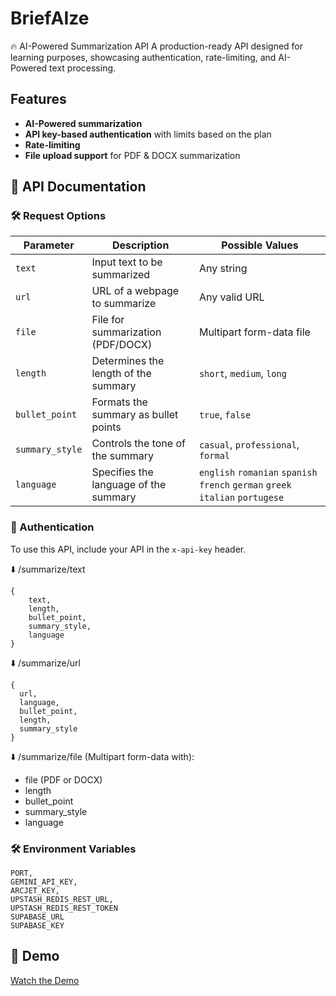 ﻿# BriefAIze
🔥 AI-Powered Summarization API
A production-ready API designed for learning purposes, showcasing authentication, rate-limiting, and AI-Powered text processing.

## Features
- **AI-Powered summarization**
- **API key-based authentication** with limits based on the plan
- **Rate-limiting**
- **File upload support** for PDF & DOCX summarization

## 🚀 API Documentation

### 🛠 Request Options

| **Parameter**    | **Description**                              | **Possible Values**                      |
|-----------------|------------------------------------------|------------------------------------------|
| `text`          | Input text to be summarized             | Any string                              |
| `url`           | URL of a webpage to summarize          | Any valid URL                           |
| `file`          | File for summarization (PDF/DOCX)      | Multipart form-data file                |
| `length`        | Determines the length of the summary   | `short`, `medium`, `long`               |
| `bullet_point`  | Formats the summary as bullet points   | `true`, `false`                         |
| `summary_style` | Controls the tone of the summary       | `casual`, `professional`, `formal`      |
| `language`      | Specifies the language of the summary  | `english` `romanian` `spanish` `french` `german` `greek` `italian` `portugese` |


### 🔑 Authentication
To use this API, include your API in the `x-api-key` header.

⬇️ /summarize/text
```
{
    text,
    length,
    bullet_point,
    summary_style,
    language        
}
```

⬇️ /summarize/url
```
{
  url,
  language,
  bullet_point,
  length,
  summary_style
}
```

⬇️ /summarize/file
(Multipart form-data with):
* file (PDF or DOCX)
* length
* bullet_point
* summary_style
* language

### 🛠️ Environment Variables
```
PORT,
GEMINI_API_KEY,
ARCJET_KEY,
UPSTASH_REDIS_REST_URL,
UPSTASH_REDIS_REST_TOKEN
SUPABASE_URL
SUPABASE_KEY
```

## 🎥 Demo
[Watch the Demo](https://youtu.be/psfq_hqQ-yY)
